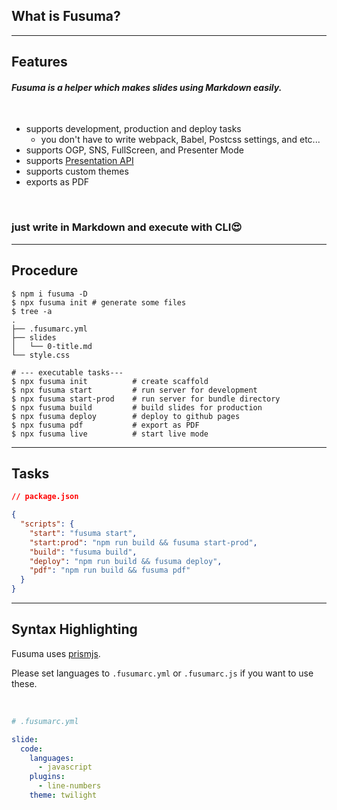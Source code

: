 <!-- section-title: What is fusuma? -->

## What is Fusuma?

---

## Features

#### _Fusuma is a helper which makes slides using Markdown easily._

<br />

- supports development, production and deploy tasks
  - you don't have to write webpack, Babel, Postcss settings, and etc...
- supports OGP, SNS, FullScreen, and Presenter Mode
- supports [Presentation API](https://developer.mozilla.org/en-US/docs/Web/API/Presentation_API)
- supports custom themes
- exports as PDF

<br />

### just write in Markdown and execute with CLI😍

---

## Procedure

```shell
$ npm i fusuma -D
$ npx fusuma init # generate some files
$ tree -a
.
├── .fusumarc.yml
├── slides
│   └── 0-title.md
└── style.css

# --- executable tasks---
$ npx fusuma init          # create scaffold
$ npx fusuma start         # run server for development
$ npx fusuma start-prod    # run server for bundle directory
$ npx fusuma build         # build slides for production
$ npx fusuma deploy        # deploy to github pages
$ npx fusuma pdf           # export as PDF
$ npx fusuma live          # start live mode
```

---

## Tasks

```json
// package.json

{
  "scripts": {
    "start": "fusuma start",
    "start:prod": "npm run build && fusuma start-prod",
    "build": "fusuma build",
    "deploy": "npm run build && fusuma deploy",
    "pdf": "npm run build && fusuma pdf"
  }
}
```

---

## Syntax Highlighting

Fusuma uses [prismjs](https://prismjs.com/).

Please set languages to `.fusumarc.yml` or `.fusumarc.js` if you want to use these.

<br />

```yml
# .fusumarc.yml

slide:
  code:
    languages:
      - javascript
    plugins:
      - line-numbers
    theme: twilight
```
